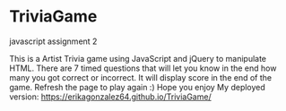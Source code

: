 # TriviaGame
javascript assignment 2

This is a Artist Trivia game using JavaScript and jQuery to manipulate HTML. There are 7 timed questions that will let you know in the end how many you got correct or incorrect. It will display score in the end of the game. Refresh the page to play again :) Hope you enjoy
My deployed version:  https://erikagonzalez64.github.io/TriviaGame/
